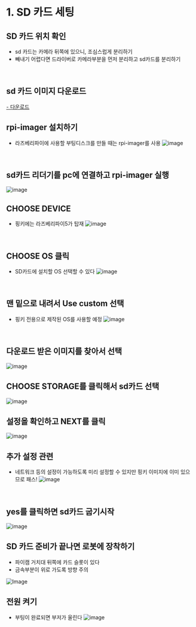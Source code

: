 # 1. SD 카드 세팅
## SD 카드 위치 확인
- sd 카드는 카메라 뒤쪽에 있으니, 조심스럽게 분리하기
- 빼내기 어렵다면 드라이버로 카메라부분을 먼저 분리하고 sd카드를 분리하기
<br>

## sd 카드 이미지 다운로드
[- 다운로드](https://drive.google.com/file/d/1xVZ_UWbzQ9o_Vj4pwsUd6oubw6uhWUCH/view?usp=drive_link)
<br>
 
## rpi-imager 설치하기
- 라즈베리파이에 사용할 부팅디스크를 만들 때는 rpi-imager를 사용
![image](https://github.com/pinklab-art/pinky_study/blob/main/picture/initial_setting/01_1.png)
<br>
 
## sd카드 리더기를 pc에 연결하고 rpi-imager 실행
![image](https://github.com/pinklab-art/pinky_study/blob/main/picture/initial_setting/01_2.png)
<br>

## CHOOSE DEVICE
- 핑키에는 라즈베리파이5가 탑재
![image](https://github.com/pinklab-art/pinky_study/blob/main/picture/initial_setting/01_3.png)
<br>
 
## CHOOSE OS 클릭
- SD카드에 설치할 OS 선택할 수 있다
![image](https://github.com/pinklab-art/pinky_study/blob/main/picture/initial_setting/01_4.png)
<br>

## 맨 밑으로 내려서 Use custom 선택
- 핑키 전용으로 제작된 OS를 사용할 예정
![image](https://github.com/pinklab-art/pinky_study/blob/main/picture/initial_setting/01_5.png)
<br>

## 다운로드 받은 이미지를 찾아서 선택
![image](https://github.com/pinklab-art/pinky_study/blob/main/picture/initial_setting/01_6.png)
<br>

## CHOOSE STORAGE를 클릭해서 sd카드 선택
![image](https://github.com/pinklab-art/pinky_study/blob/main/picture/initial_setting/01_7.png)
<br>

## 설정을 확인하고 NEXT를 클릭
![image](https://github.com/pinklab-art/pinky_study/blob/main/picture/initial_setting/01_8.png)
<br>

## 추가 설정 관련
- 네트워크 등의 설정이 가능하도록 미리 설정할 수 있지만 핑키 이미지에 이미 있으므로 패스!
![image](https://github.com/pinklab-art/pinky_study/blob/main/picture/initial_setting/01_9.png) 
<br>

## yes를 클릭하면 sd카드 굽기시작
![image](https://github.com/pinklab-art/pinky_study/blob/main/picture/initial_setting/01_10.png)
<br>

## SD 카드 준비가 끝나면 로봇에 장착하기
- 파이캠 거치대 뒤쪽에 카드 슬롯이 있다
- 금속부분이 위로 가도록 방향 주의

![Image](https://github.com/pinklab-art/pinky_study/blob/main/picture/initial_setting/01_11.png)
<br>

## 전원 켜기
- 부팅이 완료되면 부저가 울린다
![image](https://github.com/pinklab-art/pinky_study/blob/main/picture/initial_setting/01_12.png)


